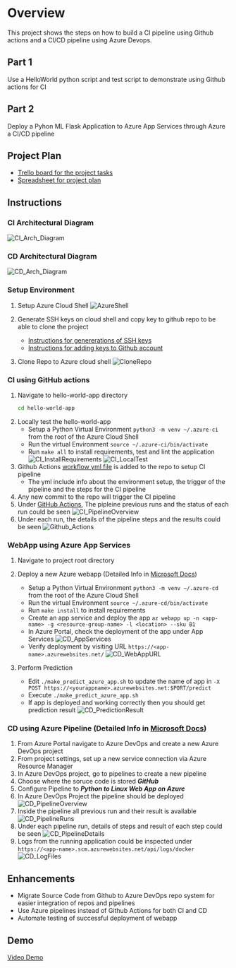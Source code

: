 # Overview
This project shows the steps on how to build a CI pipeline using Github actions and a CI/CD pipeline using Azure Devops.
## Part 1
Use a HelloWorld python script and test script to demonstrate using Github actions for CI

## Part 2
Deploy a Pyhon ML Flask Application to Azure App Services through Azure a CI/CD pipeline


## Project Plan
* [Trello board for the project tasks](https://trello.com/b/XvIAQub8/nd-ci-cd-project)
* [Spreadsheet for project plan](https://docs.google.com/spreadsheets/d/1zbUaBiTaXJB7IBoyU8Xqysn9V-tIMATd08ThGbKKnaE/edit?usp=sharing)

## Instructions

### CI Architectural Diagram
![CI_Arch_Diagram](/images/ci-diagram.png)
### CD Architectural Diagram
![CD_Arch_Diagram](/images/cd-diagram.png)

### Setup Environment
1) Setup Azure Cloud Shell
![AzureShell](/images/Start-Azure-Cloud-Shell.png)

2) Generate SSH keys on cloud shell and copy key to github repo to be able to clone the project
    * [Instructions for genererations of SSH keys](https://docs.github.com/en/authentication/connecting-to-github-with-ssh/generating-a-new-ssh-key-and-adding-it-to-the-ssh-agent)  
    * [Instructions for adding keys to Github account](https://docs.github.com/en/authentication/connecting-to-github-with-ssh/adding-a-new-ssh-key-to-your-github-account)

3) Clone Repo to Azure cloud shell
![CloneRepo](/images/Clone-Repo.png)

### CI using GitHub actions

1) Navigate to hello-world-app directory
    ```bash
    cd hello-world-app
    ```
2) Locally test the hello-world-app
    *  Setup a Python Virtual Environment ``` python3 -m venv ~/.azure-ci ``` from the root of the Azure Cloud Shell
    *  Run the virtual Environment ``` source ~/.azure-ci/bin/activate ```
    *  Run ``` make all ``` to install requirements, test and lint the application 
    ![CI_InstallRequirements](/images/CI_InstallRequirements.png)
    ![CI_LocalTest](/images/CI_LocalTest.png)
3) Github Actions [workflow yml file](https://github.com/mo-badreldin/nd082-azure-devops-project/blob/main/.github/workflows/pythonapp.yml) is added to the repo to setup CI pipeline
    * The yml include info about the environment setup, the trigger of the pipeline and the steps for the CI pipeline
 4) Any new commit to the repo will trigger the CI pipeline 
 5) Under [GitHub Actions](https://github.com/mo-badreldin/nd082-azure-devops-project/actions), The pipleine previous runs and the status of each run could be seen
    ![CI_PipelineOverview](/images/CI_PipelineOverview.png)
 7) Under each run, the details of the pipeline steps and the results could be seen
    ![Github_Actions](/images/Github_Actions.png)


### WebApp using Azure App Services
1) Navigate to project root directory

2) Deploy a new Azure webapp (Detailed Info in [Microsoft Docs](https://docs.microsoft.com/en-us/azure/app-service/quickstart-python?tabs=flask%2Cwindows%2Cazure-cli%2Cvscode-deploy%2Cdeploy-instructions-azportal%2Cterminal-bash%2Cdeploy-instructions-zip-azcli))
    * Setup a Python Virtual Environment ``` python3 -m venv ~/.azure-cd ``` from the root of the Azure Cloud Shell
    * Run the virtual Environment ``` source ~/.azure-cd/bin/activate ```
    * Run ``` make install ``` to install requirements
    * Create an app service and deploy the app ``` az webapp up -n <app-name> -g <resource-group-name> -l <location> --sku B1 ```
    * In Azure Portal, check the deployment of the app under App Services
        ![CD_AppServices](/images/CD_AppServices.png) 
    * Verify deployment by visiting URL ``` https://<app-name>.azurewebsites.net/ ```
        ![CD_WebAppURL](/images/CD_WebAppURL.png)

3) Perform Prediction
    * Edit ``` ./make_predict_azure_app.sh ``` to update the name of app in ``` -X POST https://<yourappname>.azurewebsites.net:$PORT/predict ```
    * Execute ``` ./make_predict_azure_app.sh ```
    * If app is deployed and working correctly then you should get prediction result
        ![CD_PredictionResult](/images/CD_PredictionResult.png)

### CD using Azure Pipeline (Detailed Info in [Microsoft Docs](https://docs.microsoft.com/en-us/azure/devops/pipelines/ecosystems/python-webapp?view=azure-devops&WT.mc_id=udacity_learn-wwl))  
1) From Azure Portal navigate to Azure DevOps and create a new Azure DevOps project
2) From project settings, set up a new service connection via Azure Resource Manager
3) In Azure DevOps project, go to pipelines to create a new pipeline
4) Choose where the soruce code is stored ***GitHub***
5) Configure Pipeline to ***Python to Linux Web App on Azure***
6) In Azure DevOps Project the pipeline should be deployed
    ![CD_PipelineOverview](/images/CD_PipelineOverview.png)
7) Inside the pipeline all previous run and their result is available
    ![CD_PipelineRuns](/images/CD_PipelineRuns.png)
8) Under each pipeline run, details of steps and result of each step could be seen
    ![CD_PipelineDetails](/images/CD_PipelineDetails.png)
9) Logs from the running application could be inspected under ``` https://<app-name>.scm.azurewebsites.net/api/logs/docker ```
    ![CD_LogFiles](/images/CD_LogFiles.png)
 

## Enhancements

* Migrate Source Code from Github to Azure DevOps repo system for easier integration of repos and pipelines
* Use Azure pipelines instead of Github Actions for both CI and CD
* Automate testing of successful deployment of webapp 

## Demo 

[Video Demo](https://youtu.be/gIgK68FxyJ0)

